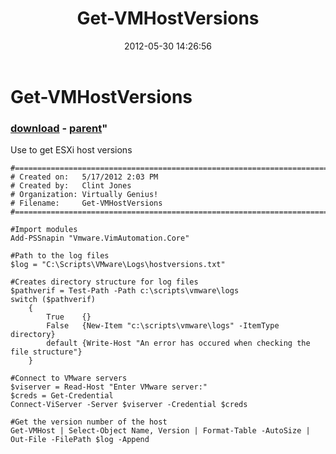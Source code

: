 ﻿---
pid:            3443
parent:         3441
children:       
poster:         Clint Jones
title:          Get-VMHostVersions
date:           2012-05-30 14:26:56
format:         posh
---

# Get-VMHostVersions

### [download](3443.ps1) - [parent](3441.md)"

Use to get ESXi host versions

```posh
#========================================================================
# Created on:   5/17/2012 2:03 PM
# Created by:   Clint Jones
# Organization: Virtually Genius!
# Filename:     Get-VMHostVersions
#========================================================================

#Import modules
Add-PSSnapin "Vmware.VimAutomation.Core"

#Path to the log files
$log = "C:\Scripts\VMware\Logs\hostversions.txt"

#Creates directory structure for log files
$pathverif = Test-Path -Path c:\scripts\vmware\logs
switch ($pathverif)
    {
        True    {}
        False   {New-Item "c:\scripts\vmware\logs" -ItemType directory}
        default {Write-Host "An error has occured when checking the file structure"}
    }

#Connect to VMware servers
$viserver = Read-Host "Enter VMware server:"
$creds = Get-Credential
Connect-ViServer -Server $viserver -Credential $creds

#Get the version number of the host
Get-VMHost | Select-Object Name, Version | Format-Table -AutoSize | Out-File -FilePath $log -Append
```
